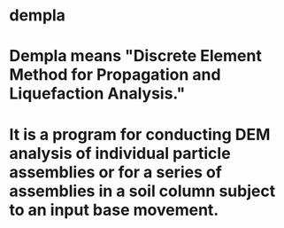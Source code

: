 # dempla
# Dempla means "Discrete Element Method for Propagation and Liquefaction Analysis."
# It is a program for conducting DEM analysis of individual particle assemblies or for a series of assemblies in a soil column subject to an input base movement.
